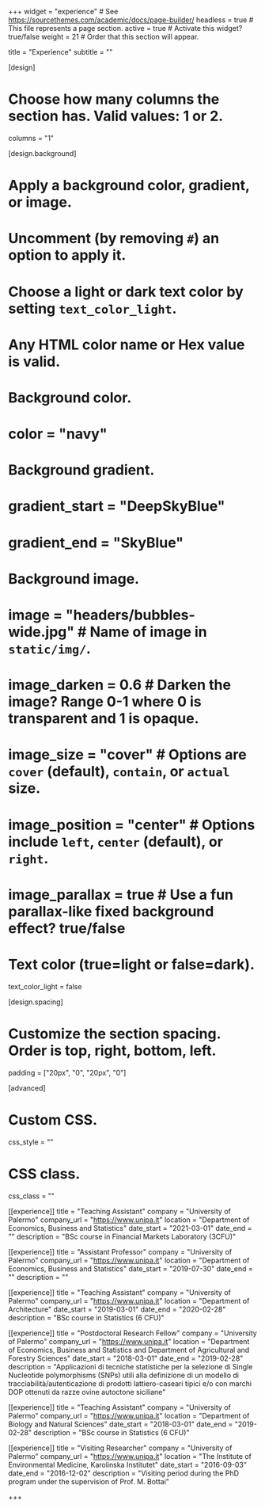 +++
  widget = "experience"  # See https://sourcethemes.com/academic/docs/page-builder/
  headless = true  # This file represents a page section.
  active = true  # Activate this widget? true/false
  weight = 21  # Order that this section will appear.

  title = "Experience"
  subtitle = ""

  [design]
  # Choose how many columns the section has. Valid values: 1 or 2.
  columns = "1"

  [design.background]
  # Apply a background color, gradient, or image.
  #   Uncomment (by removing `#`) an option to apply it.
  #   Choose a light or dark text color by setting `text_color_light`.
  #   Any HTML color name or Hex value is valid.

  # Background color.
  # color = "navy"

  # Background gradient.
  # gradient_start = "DeepSkyBlue"
  # gradient_end = "SkyBlue"

  # Background image.
  # image = "headers/bubbles-wide.jpg"  # Name of image in `static/img/`.
  # image_darken = 0.6  # Darken the image? Range 0-1 where 0 is transparent and 1 is opaque.
  # image_size = "cover"  #  Options are `cover` (default), `contain`, or `actual` size.
  # image_position = "center"  # Options include `left`, `center` (default), or `right`.
  # image_parallax = true  # Use a fun parallax-like fixed background effect? true/false

  # Text color (true=light or false=dark).
  text_color_light = false

  [design.spacing]
  # Customize the section spacing. Order is top, right, bottom, left.
  padding = ["20px", "0", "20px", "0"]

  [advanced]
  # Custom CSS.
  css_style = ""

  # CSS class.
  css_class = ""

  [[experience]]
    title = "Teaching Assistant"
    company = "University of Palermo"
    company_url = "https://www.unipa.it"
    location = "Department of Economics, Business and Statistics"
    date_start = "2021-03-01"
    date_end = ""
    description = "BSc course in Financial Markets Laboratory (3CFU)"

  [[experience]]
    title = "Assistant Professor"
    company = "University of Palermo"
    company_url = "https://www.unipa.it"
    location = "Department of Economics, Business and Statistics"
    date_start = "2019-07-30"
    date_end = ""
    description = ""

  [[experience]]
    title = "Teaching Assistant"
    company = "University of Palermo"
    company_url = "https://www.unipa.it"
    location = "Department of Architecture"
    date_start = "2019-03-01"
    date_end = "2020-02-28"
    description = "BSc course in Statistics (6 CFU)"

  [[experience]]
    title = "Postdoctoral Research Fellow"
    company = "University of Palermo"
    company_url = "https://www.unipa.it"
    location = "Department of Economics, Business and Statistics and Department of Agricultural and Forestry Sciences"
    date_start = "2018-03-01"
    date_end = "2019-02-28"
    description = "Applicazioni di tecniche statistiche per la selezione di Single Nucleotide polymorphisms (SNPs) utili alla definizione di un modello di tracciabilità/autenticazione di prodotti lattiero-caseari tipici e/o con marchi DOP ottenuti da razze ovine autoctone siciliane"

  [[experience]]
    title = "Teaching Assistant"
    company = "University of Palermo"
    company_url = "https://www.unipa.it"
    location = "Department of Biology and Natural Sciences"
    date_start = "2018-03-01"
    date_end = "2019-02-28"
    description = "BSc course in Statistics (6 CFU)"

  [[experience]]
    title = "Visiting Researcher"
    company = "University of Palermo"
    company_url = "https://www.unipa.it"
    location = "The Institute of Environmental Medicine, Karolinska Institutet"
    date_start = "2016-09-03"
    date_end = "2016-12-02"
    description = "Visiting period during the PhD program under the supervision of Prof. M. Bottai"

+++
